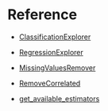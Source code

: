 Reference
===============


- [ClassificationExplorer](./reference/classification_explorer.md)

- [RegressionExplorer](./reference/regression_explorer.md)

- [MissingValuesRemover](./reference/missing_values_remover.md)

- [RemoveCorrelated](./reference/remove_correlated.md)

- [get_available_estimators](./reference/get_available_estimators.md)
